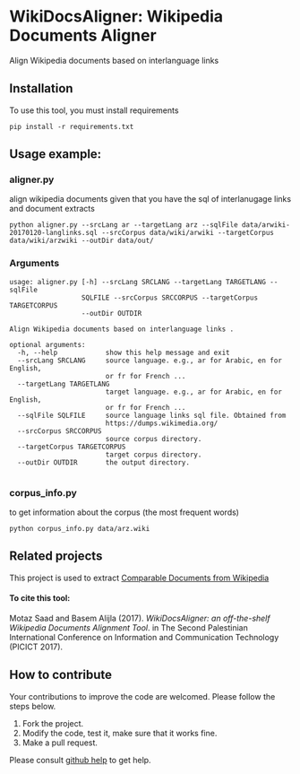 # WikiDocsAligner: Wikipedia Documents Aligner 
Align Wikipedia documents based on interlanguage links 


## Installation

To use this tool, you must install requirements 

```pip install -r requirements.txt```

## Usage example:

### aligner.py
align wikipedia documents given that you have the sql of interlanugage links and document extracts 

```python aligner.py --srcLang ar --targetLang arz --sqlFile data/arwiki-20170120-langlinks.sql --srcCorpus data/wiki/arwiki --targetCorpus data/wiki/arzwiki --outDir data/out/```

### Arguments
```
usage: aligner.py [-h] --srcLang SRCLANG --targetLang TARGETLANG --sqlFile
                  SQLFILE --srcCorpus SRCCORPUS --targetCorpus TARGETCORPUS
                  --outDir OUTDIR

Align Wikipedia documents based on interlanguage links .

optional arguments:
  -h, --help            show this help message and exit
  --srcLang SRCLANG     source language. e.g., ar for Arabic, en for English,
                        or fr for French ...
  --targetLang TARGETLANG
                        target language. e.g., ar for Arabic, en for English,
                        or fr for French ...
  --sqlFile SQLFILE     source language links sql file. Obtained from
                        https://dumps.wikimedia.org/
  --srcCorpus SRCCORPUS
                        source corpus directory.
  --targetCorpus TARGETCORPUS
                        target corpus directory.
  --outDir OUTDIR       the output directory.


```

### corpus_info.py
to get information about the corpus (the most frequent words)

```python corpus_info.py data/arz.wiki```


## Related projects
This project is used to extract [Comparable Documents from Wikipedia](https://github.com/motazsaad/comparableWikiCoprus/)


#### To cite this tool:

Motaz Saad and Basem Alijla (2017). _WikiDocsAligner: an off-the-shelf Wikipedia Documents Alignment Tool_. in The Second Palestinian International Conference on Information and
Communication Technology (PICICT 2017). 


## How to contribute
Your contributions to improve the code are welcomed. Please follow the steps below.
1. Fork the project.
2. Modify the code, test it, make sure that it works fine. 
3. Make a pull request.

Please consult [github help](https://help.github.com/) to get help.
